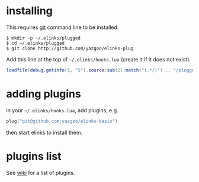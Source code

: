 # installing

This requires [git](https://git-scm.com/) command line to be installed.

```shell
$ mkdir -p ~/.elinks/plugged
$ cd ~/.elinks/plugged
$ git clone http://github.com/yazgoo/elinks-plug
```

Add this line at the top of `~/.elinks/hooks.lua` (create it if it does not exist):

```lua
loadfile(debug.getinfo(1, "S").source:sub(2):match("(.*/)") .. "/plugged/elinks-plug/main.lua")()
```

# adding plugins

in your `~/.elinks/hooks.lua`, add plugins, e.g.

```lua
plug("git@github.com:yazgoo/elinks-basis")
```

then start elinks to install them.

# plugins list

See [wiki](https://github.com/yazgoo/elinks-plug/wiki) for a list of plugins.
